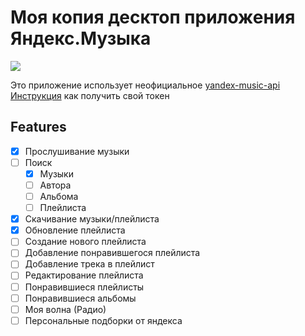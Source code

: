 # Моя копия десктоп приложения Яндекс.Музыка

<img src="https://i.ibb.co/W3w7GX9/yandex-music.png">

Это приложение использует неофициальное [yandex-music-api](https://github.com/MarshalX/yandex-music-api)
[Инструкция](https://yandex-music.readthedocs.io/en/main/token.html) как получить свой токен

## Features
- [X] Прослушивание музыки
- [ ] Поиск
    - [X] Музыки
    - [ ] Автора
    - [ ] Альбома
    - [ ] Плейлиста
- [X] Скачивание музыки/плейлиста
- [X] Обновление плейлиста
- [ ] Создание нового плейлиста
- [ ] Добавление понравившегося плейлиста
- [ ] Добавление трека в плейлист
- [ ] Редактирование плейлиста
- [ ] Понравившиеся плейлисты
- [ ] Понравившиеся альбомы
- [ ] Моя волна (Радио)
- [ ] Персональные подборки от яндекса

